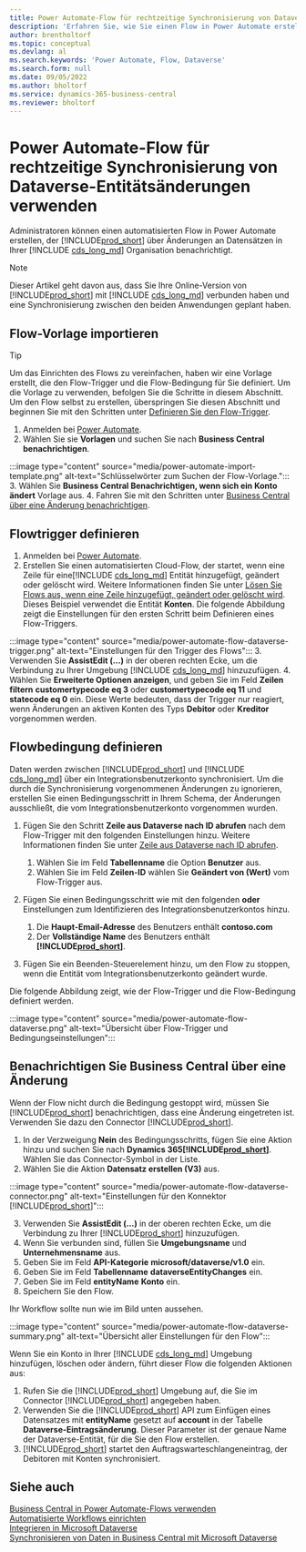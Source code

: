 ```yaml
---
title: Power Automate-Flow für rechtzeitige Synchronisierung von Dataverse-Entitätsänderungen verwenden
description: 'Erfahren Sie, wie Sie einen Flow in Power Automate erstellen, der Sie benachrichtigt, wenn eine Entität geändert wird in der Dataverse Umgebung.'
author: brentholtorf
ms.topic: conceptual
ms.devlang: al
ms.search.keywords: 'Power Automate, Flow, Dataverse'
ms.search.form: null
ms.date: 09/05/2022
ms.author: bholtorf
ms.service: dynamics-365-business-central
ms.reviewer: bholtorf
---
```

# <a name="use-a-power-automate-flow-to-timely-synchronize-dataverse-entity-changes"></a>Power Automate-Flow für rechtzeitige Synchronisierung von Dataverse-Entitätsänderungen verwenden

Administratoren können einen automatisierten Flow in Power Automate erstellen, der [!INCLUDE[prod_short](includes/prod_short.md)] über Änderungen an Datensätzen in Ihrer [!INCLUDE [cds_long_md](includes/cds_long_md.md)] Organisation benachrichtigt.

> [!NOTE]
> Dieser Artikel geht davon aus, dass Sie Ihre Online-Version von [!INCLUDE[prod_short](includes/prod_short.md)] mit [!INCLUDE [cds_long_md](includes/cds_long_md.md)] verbunden haben und eine  Synchronisierung zwischen den beiden Anwendungen geplant haben.

## <a name="import-the-flow-template"></a>Flow-Vorlage importieren

> [!TIP]
> Um das Einrichten des Flows zu vereinfachen, haben wir eine Vorlage erstellt, die den Flow-Trigger und die Flow-Bedingung für Sie definiert. Um die Vorlage zu verwenden, befolgen Sie die Schritte in diesem Abschnitt. Um den Flow selbst zu erstellen, überspringen Sie diesen Abschnitt und beginnen Sie mit den Schritten unter [Definieren Sie den Flow-Trigger](#define-the-flow-trigger).

1. Anmelden bei [Power Automate](https://powerautomate.microsoft.com).
2. Wählen Sie sie **Vorlagen** und suchen Sie nach **Business Central benachrichtigen**.

:::image type="content" source="media/power-automate-import-template.png" alt-text="Schlüsselwörter zum Suchen der Flow-Vorlage.":::
3. Wählen Sie **Business Central Benachrichtigen, wenn sich ein Konto ändert** Vorlage aus.
4. Fahren Sie mit den Schritten unter [Business Central über eine Änderung benachrichtigen](#notify-business-central-about-a-change).

## <a name="define-the-flow-trigger"></a>Flowtrigger definieren

1. Anmelden bei [Power Automate](https://flow.microsoft.com).
2. Erstellen Sie einen automatisierten Cloud-Flow, der startet, wenn eine Zeile für eine[!INCLUDE [cds_long_md](includes/cds_long_md.md)] Entität hinzugefügt, geändert oder gelöscht wird. Weitere Informationen finden Sie unter [Lösen Sie Flows aus, wenn eine Zeile hinzugefügt, geändert oder gelöscht wird](/power-automate/dataverse/create-update-delete-trigger). Dieses Beispiel verwendet die Entität **Konten**. Die folgende Abbildung zeigt die Einstellungen für den ersten Schritt beim Definieren eines Flow-Triggers.

:::image type="content" source="media/power-automate-flow-dataverse-trigger.png" alt-text="Einstellungen für den Trigger des Flows":::
3. Verwenden Sie **AssistEdit (...)** in der oberen rechten Ecke, um die Verbindung zu Ihrer Umgebung [!INCLUDE [cds_long_md](includes/cds_long_md.md)] hinzuzufügen.
4. Wählen Sie **Erweiterte Optionen anzeigen**, und geben Sie im Feld **Zeilen filtern** **customertypecode eq 3** oder **customertypecode eq 11** und **statecode eq 0** ein. Diese Werte bedeuten, dass der Trigger nur reagiert, wenn Änderungen an aktiven Konten des Typs **Debitor** oder **Kreditor** vorgenommen werden.

## <a name="define-the-flow-condition"></a>Flowbedingung definieren

Daten werden zwischen [!INCLUDE[prod_short](includes/prod_short.md)] und [!INCLUDE [cds_long_md](includes/cds_long_md.md)] über ein Integrationsbenutzerkonto synchronisiert. Um die durch die Synchronisierung vorgenommenen Änderungen zu ignorieren, erstellen Sie einen Bedingungsschritt in Ihrem Schema, der Änderungen ausschließt, die vom Integrationsbenutzerkonto vorgenommen wurden.  

1. Fügen Sie den Schritt **Zeile aus Dataverse nach ID abrufen** nach dem Flow-Trigger mit den folgenden Einstellungen hinzu. Weitere Informationen finden Sie unter [Zeile aus Dataverse nach ID abrufen](/power-automate/dataverse/get-row-id).

    1. Wählen Sie im Feld **Tabellenname** die Option **Benutzer** aus.
    2. Wählen Sie im Feld **Zeilen-ID** wählen Sie **Geändert von (Wert)** vom Flow-Trigger aus.  

2. Fügen Sie einen Bedingungsschritt wie mit den folgenden **oder** Einstellungen zum Identifizieren des Integrationsbenutzerkontos hinzu.
    1. Die **Haupt-Email-Adresse** des Benutzers enthält **contoso.com**
    2. Der **Vollständige Name** des Benutzers enthält **[!INCLUDE[prod_short](includes/prod_short.md)]**.

3. Fügen Sie ein Beenden-Steuerelement hinzu, um den Flow zu stoppen, wenn die Entität vom Integrationsbenutzerkonto geändert wurde.

Die folgende Abbildung zeigt, wie der Flow-Trigger und die Flow-Bedingung definiert werden.

:::image type="content" source="media/power-automate-flow-dataverse.png" alt-text="Übersicht über Flow-Trigger und Bedingungseinstellungen":::

## <a name="notify-business-central-about-a-change"></a>Benachrichtigen Sie Business Central über eine Änderung

Wenn der Flow nicht durch die Bedingung gestoppt wird, müssen Sie [!INCLUDE[prod_short](includes/prod_short.md)] benachrichtigen, dass eine Änderung eingetreten ist. Verwenden Sie dazu den Connector [!INCLUDE[prod_short](includes/prod_short.md)].

1. In der Verzweigung **Nein** des Bedingungsschritts, fügen Sie eine Aktion hinzu und suchen Sie nach **Dynamics 365[!INCLUDE[prod_short](includes/prod_short.md)]**. Wählen Sie das Connector-Symbol in der Liste.
2. Wählen Sie die Aktion **Datensatz erstellen (V3)** aus.

:::image type="content" source="media/power-automate-flow-dataverse-connector.png" alt-text="Einstellungen für den Konnektor [!INCLUDE[prod_short](includes/prod_short.md)]":::

3. Verwenden Sie **AssistEdit (...)** in der oberen rechten Ecke, um die Verbindung zu Ihrer [!INCLUDE[prod_short](includes/prod_short.md)] hinzuzufügen.
4. Wenn Sie verbunden sind, füllen Sie **Umgebungsname** und **Unternehmensname** aus.
5. Geben Sie im Feld **API-Kategorie** **microsoft/dataverse/v1.0** ein.
6. Geben Sie im Feld **Tabellenname** **dataverseEntityChanges** ein.
7. Geben Sie im Feld **entityName** **Konto** ein.
8. Speichern Sie den Flow.

Ihr Workflow sollte nun wie im Bild unten aussehen.

:::image type="content" source="media/power-automate-flow-dataverse-summary.png" alt-text="Übersicht aller Einstellungen für den Flow":::

Wenn Sie ein Konto in Ihrer [!INCLUDE [cds_long_md](includes/cds_long_md.md)] Umgebung hinzufügen, löschen oder ändern, führt dieser Flow die folgenden Aktionen aus:

1. Rufen Sie die [!INCLUDE[prod_short](includes/prod_short.md)] Umgebung auf, die Sie im Connector [!INCLUDE[prod_short](includes/prod_short.md)] angegeben haben.
2. Verwenden Sie die [!INCLUDE[prod_short](includes/prod_short.md)] API zum Einfügen eines Datensatzes mit **entityName** gesetzt auf **account** in der Tabelle **Dataverse-Eintragsänderung**. Dieser Parameter ist der genaue Name der Dataverse-Entität, für die Sie den Flow erstellen.
3. [!INCLUDE[prod_short](includes/prod_short.md)] startet den Auftragswarteschlangeneintrag, der Debitoren mit Konten synchronisiert.

## <a name="see-also"></a>Siehe auch

[Business Central in Power Automate-Flows verwenden](across-how-use-financials-data-source-flow.md)  
[Automatisierte Workflows einrichten](/dynamics365/business-central/dev-itpro/powerplatform/automate-workflows)  
[Integrieren in Microsoft Dataverse](admin-common-data-service.md)  
[Synchronisieren von Daten in Business Central mit Microsoft Dataverse](admin-synchronizing-business-central-and-sales.md)  
